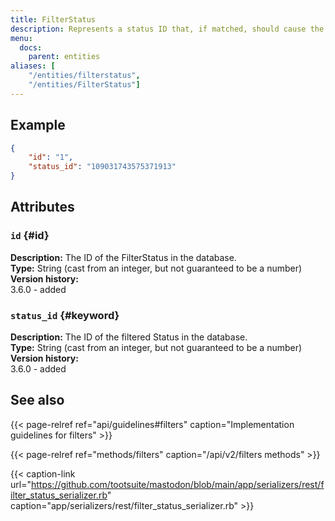 ```yaml
---
title: FilterStatus
description: Represents a status ID that, if matched, should cause the filter action to be taken.
menu:
  docs:
    parent: entities
aliases: [
	"/entities/filterstatus",
	"/entities/FilterStatus"]
---
```


## Example

```json
{
	"id": "1",
	"status_id": "109031743575371913"
}
```

## Attributes

### `id` {#id}

**Description:** The ID of the FilterStatus in the database.\
**Type:** String (cast from an integer, but not guaranteed to be a number)\
**Version history:**\
3.6.0 - added

### `status_id` {#keyword}

**Description:** The ID of the filtered Status in the database.\
**Type:** String (cast from an integer, but not guaranteed to be a number)\
**Version history:**\
3.6.0 - added

## See also

{{< page-relref ref="api/guidelines#filters" caption="Implementation guidelines for filters" >}}

{{< page-relref ref="methods/filters" caption="/api/v2/filters methods" >}}

{{< caption-link url="https://github.com/tootsuite/mastodon/blob/main/app/serializers/rest/filter_status_serializer.rb" caption="app/serializers/rest/filter_status_serializer.rb" >}}